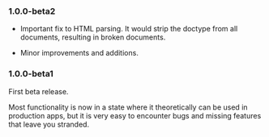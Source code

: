 ### 1.0.0-beta2
- Important fix to HTML parsing. It would strip the doctype from all documents, resulting in broken documents.

- Minor improvements and additions.

### 1.0.0-beta1
First beta release.

Most functionality is now in a state where it theoretically can be used in production apps, but it is very easy to encounter bugs and missing features that leave you stranded.
